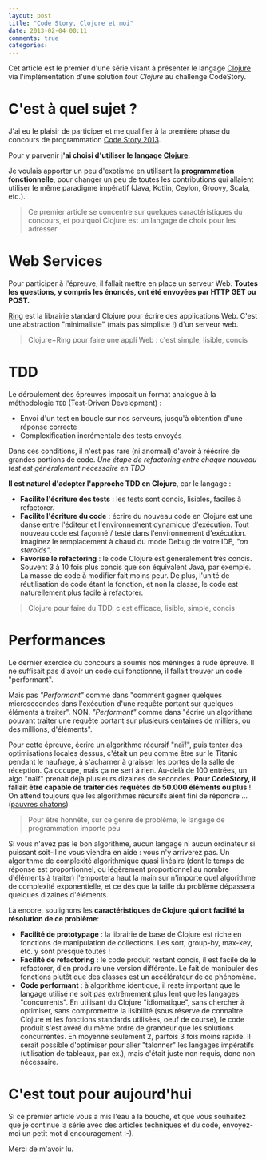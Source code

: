 ```yaml
---
layout: post
title: "Code Story, Clojure et moi"
date: 2013-02-04 00:11
comments: true
categories:
---
```


Cet article est le premier d'une série visant à présenter le langage [Clojure](http://www.clojure.org) via l'implémentation d'une solution _tout Clojure_ au challenge CodeStory.

C'est à quel sujet ?
====================
J'ai eu le plaisir de participer et me qualifier à la première phase du concours de programmation [Code Story 2013](http://code-story.net/2013/01/04/concours-2013.html).

Pour y parvenir **j'ai choisi d'utiliser le langage [Clojure](http://www.clojure.org)**.

Je voulais apporter un peu d'exotisme en utilisant la **programmation fonctionnelle**, pour changer un peu de toutes les contributions qui allaient utiliser le même paradigme impératif (Java, Kotlin, Ceylon, Groovy, Scala, etc.).

> Ce premier article se concentre sur quelques caractéristiques du concours, et pourquoi Clojure est un langage de choix pour les adresser

Web Services
============
Pour participer à l'épreuve, il fallait mettre en place un serveur Web. **Toutes les questions, y compris les énoncés, ont été envoyées par HTTP GET ou POST.**

[Ring](https://github.com/ring-clojure/ring) est la librairie standard Clojure pour écrire des applications Web. C'est une abstraction "minimaliste" (mais pas simpliste !) d'un serveur web.

> Clojure+Ring pour faire une appli Web : c'est simple, lisible, concis

TDD
===
Le déroulement des épreuves imposait un format analogue à la méthodologie `TDD` (Test-Driven Development) :

- Envoi d'un test en boucle sur nos serveurs, jusqu'à obtention d'une réponse correcte
- Complexification incrémentale des tests envoyés

Dans ces conditions, il n'est pas rare (ni anormal) d'avoir à réécrire de grandes portions de code.
*Une étape de refactoring entre chaque nouveau test est généralement nécessaire en TDD*

**Il est naturel d'adopter l'approche TDD en Clojure**, car le langage :

- **Facilite l'écriture des tests** : les tests sont concis, lisibles, faciles à refactorer.
- **Facilite l'écriture du code** : écrire du nouveau code en Clojure est une danse entre l'éditeur et l'environnement dynamique d'exécution. Tout nouveau code est façonné / testé dans l'environnement d'exécution. Imaginez le remplacement à chaud du mode Debug de votre IDE, *"on steroïds"*.
- **Favorise le refactoring** : le code Clojure est généralement très concis. Souvent 3 à 10 fois plus concis que son équivalent Java, par exemple. La masse de code à modifier fait moins peur. De plus, l'unité de réutilisation de code étant la fonction, et non la classe, le code est naturellement plus facile à refactorer.

> Clojure pour faire du TDD, c'est efficace, lisible, simple, concis

Performances
============
Le dernier exercice du concours a soumis nos méninges à rude épreuve. Il ne suffisait pas d'avoir un code qui fonctionne, il fallait trouver un code "performant".

Mais pas _"Performant"_ comme dans "comment gagner quelques microsecondes dans l'exécution d'une requête portant sur quelques éléments à traiter". NON. _"Performant"_ comme dans "écrire un algorithme pouvant traiter une requête portant sur plusieurs centaines de milliers, ou des millions, d'éléments".

Pour cette épreuve, écrire un algorithme récursif "naïf", puis tenter des optimisations locales dessus, c'était un peu comme être sur le Titanic pendant le naufrage, à s'acharner à graisser les portes de la salle de réception. Ça occupe, mais ça ne sert à rien. Au-delà de 100 entrées, un algo "naïf" prenait déjà plusieurs dizaines de secondes. **Pour CodeStory, il fallait être capable de traiter des requêtes de 50.000 éléments ou plus** ! On attend toujours que les algorithmes récursifs aient fini de répondre ... ([pauvres chatons](https://twitter.com/CodeStory/status/297268190566813696))

> Pour être honnête, sur ce genre de problème, le langage de programmation importe peu

Si vous n'avez pas le bon algorithme, aucun langage ni aucun ordinateur si puissant soit-il ne vous viendra en aide : vous n'y arriverez pas.
Un algorithme de complexité algorithmique quasi linéaire (dont le temps de réponse est proportionnel, ou légèrement proportionnel au nombre d'éléments à traiter) l'emportera haut la main sur n'importe quel algorithme de complexité exponentielle, et ce dès que la taille du problème dépassera quelques dizaines d'éléments.

Là encore, soulignons les **caractéristiques de Clojure qui ont facilité la résolution de ce problème**:

- **Facilité de prototypage** : la librairie de base de Clojure est riche en fonctions de manipulation de collections. Les sort, group-by, max-key, etc. y sont presque toutes !
- **Facilité de refactoring** : le code produit restant concis, il est facile de le refactorer, d'en produire une version différente. Le fait de manipuler des fonctions plutôt que des classes est un accélérateur de ce phénomène.
- **Code performant** : à algorithme identique, il reste important que le langage utilisé ne soit pas extrêmement plus lent que les langages "concurrents". En utilisant du Clojure "idiomatique", sans chercher à optimiser, sans compromettre la lisibilité (sous réserve de connaître Clojure et les fonctions standards utilisées, oeuf de course), le code produit s'est avéré du même ordre de grandeur que les solutions concurrentes. En moyenne seulement 2, parfois 3 fois moins rapide. Il serait possible d'optimiser pour aller "talonner" les langages impératifs (utilisation de tableaux, par ex.), mais c'était juste non requis, donc non nécessaire.


C'est tout pour aujourd'hui
===========================

Si ce premier article vous a mis l'eau à la bouche, et que vous souhaitez que je continue la série avec des articles techniques et du code, envoyez-moi un petit mot d'encouragement :-).

Merci de m'avoir lu.


